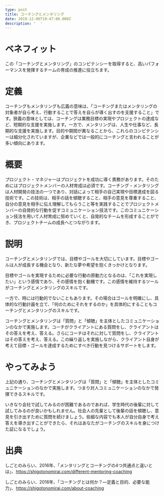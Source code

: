 ```yaml
---
type: post
title: コーチングとメンタリング
date: 2019-12-06T19:47:00.000Z
description: '  '
---
```

# ベネフィット

この「コーチングとメンタリング」のコンピテンシーを取得すると、高いパフォーマンスを発揮するチームの育成の推進に役立ちます。

# 定義

コーチングもメンタリングも広義の意味は、「コーチングまたはメンタリングの対象者が自ら考え、行動することで答えを自らが導く出すのを支援すること」です。狭義の意味としては、コーチングは業務目標の実現やプロジェクトの達成など、短期的な支援を実施します。一方で、メンタリングは、人生や仕事など、長期的な支援を実施します。目的や期間が異なることから、これらのコンピテンシーは細分化されていますが、企業などでは一般的にコーチングと言われることが多い傾向にあります。

# 概要

プロジェクト・マネジャーはプロジェクトを成功に導く責務があります。そのためにはプロジェクトメンバーの人材育成は必須です。コーチング・メンタリングは人材開発の技法の一つであり、対話によって相手の自己実現や目標達成を図る技術です。この技術は、相手の話を傾聴すること、相手の意見を尊重すること、自分の意見を相手に伝え理解してもらうこと等を実践することでプロジェクトメンバーの自発的な行動を促すコミュニケーション技法です。このコミュニケーション技法を用いて人材育成に努めていくと、自発的なチームを形成することができ、プロジェクトチームの成長へとつながります。

# 説明

コーチングとメンタリングでは、目標やゴールを大切にしています。目標やゴールは人が成長する機会となり、新たな夢や希望を抱くきっかけとなります。

目標やゴールを実現するために必要な行動の原動力となるのは、「これを実現したい」という感情であり、その感情を抱く動機です。この感情を維持するツールがコーチングとメンタリングのスキルです。

一方で、時には行動的でないこともあります。その場合はゴールを明確にし、具体的な行動計画を立て、「何のためにそれをするのか」を具体的にすることもコーチングとメンタリングのスキルです。

コーチングとメンタリングは「質問」と「傾聴」を主体としたコミュニケーションのなかで実施します。コーチがクライアントにある質問をし、クライアントはその答えを考え、答える。さらにコーチはそれに対して質問をし、クライアントはその答えを考え、答える。この繰り返しを実施しながら、クライアント自身が考えて目標・ゴールを達成するためにすべき行動を見つけるサポートをします。

# やってみよう

上記の通り、コーチングとメンタリングは「質問」と「傾聴」を主体としたコミュニケーションのなかで実施します。つまり対人コミュニケーションのなかで発揮できるスキルです。

いきなり会社で試してみるのが困難であるのであれば、学生時代の後輩に対して試してみるのが良いかもしれません。社会人の先輩として後輩の話を傾聴し、意見を引き出すために質問を続けましょう。些細な内容でも本人が自分自身で考え答えを導き出すことができたら、それはあなたがコーチングのスキルを身につけた証になるでしょう。

# 出典

しごとのみらい、2016年、「メンタリングとコーチングの4つ共通点と違いとは」、https://shigotonomirai.com/different-mentoring-coaching

しごとのみらい、2016年、「コーチングとは何か？―定義と目的、必要な能力」、https://shigotonomirai.com/about-coaching
